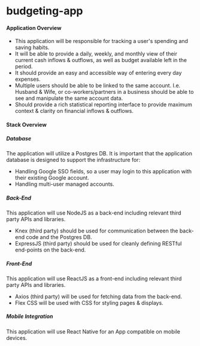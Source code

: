 # budgeting-app

#### Application Overview
- This application will be responsible for tracking a user's spending and saving habits.
- It will be able to provide a daily, weekly, and monthly view of their current cash inflows & outflows, as well as budget available left in the period.
- It should provide an easy and accessible way of entering every day expenses.
- Multiple users should be able to be linked to the same account. I.e. Husband & Wife, or co-workers/partners in a business should be able to see and manipulate the same account data.
- Should provide a rich statistical reporting interface to provide maximum context & clarity on financial inflows & outflows.

#### Stack Overview
##### Database
The application will utilize a Postgres DB. It is important that the application database is designed to support the infrastructure for:  
- Handling Google SSO fields, so a user may login to this application with their existing Google account.
- Handling multi-user managed accounts.  

##### Back-End
This application will use NodeJS as a back-end including relevant third party APIs and libraries.  
- Knex (third party) should be used for communication between the back-end code and the Postgres DB.
- ExpressJS (third party) should be used for cleanly defining RESTful end-points on the back-end.

##### Front-End
This application will use ReactJS as a front-end including relevant third party APIs and libraries.
- Axios (third party) will be used for fetching data from the back-end.
- Flex CSS will be used with CSS for styling pages & displays.

##### Mobile Integration
This application will use React Native for an App compatible on mobile devices.
